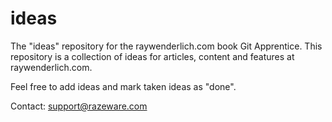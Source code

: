 # ideas
The "ideas" repository for the raywenderlich.com book Git Apprentice.
This repository is a collection of ideas for articles, content and features at raywenderlich.com.

Feel free to add ideas and mark taken ideas as "done".

Contact: support@razeware.com
